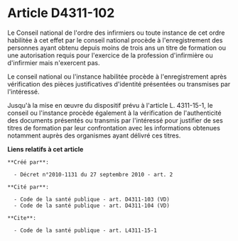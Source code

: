 # Article D4311-102

Le Conseil national de l'ordre des infirmiers ou toute instance de cet ordre habilitée à cet effet par le conseil national
procède à l'enregistrement des personnes ayant obtenu depuis moins de trois ans un titre de formation ou une autorisation
requis pour l'exercice de la profession d'infirmière ou d'infirmier mais n'exercent pas. 

Le conseil national ou l'instance habilitée procède à l'enregistrement après vérification des pièces justificatives
d'identité présentées ou transmises par l'intéressé. 

Jusqu'à la mise en œuvre du dispositif prévu à l'article L. 4311-15-1, le conseil ou l'instance procède également à la
vérification de l'authenticité des documents présentés ou transmis par l'intéressé pour justifier de ses titres de formation
par leur confrontation avec les informations obtenues notamment auprès des organismes ayant délivré ces titres.

**Liens relatifs à cet article**

	**Créé par**:

	  - Décret n°2010-1131 du 27 septembre 2010 - art. 2

	**Cité par**:

	  - Code de la santé publique - art. D4311-103 (VD)
	  - Code de la santé publique - art. D4311-104 (VD)

	**Cite**:

	  - Code de la santé publique - art. L4311-15-1
